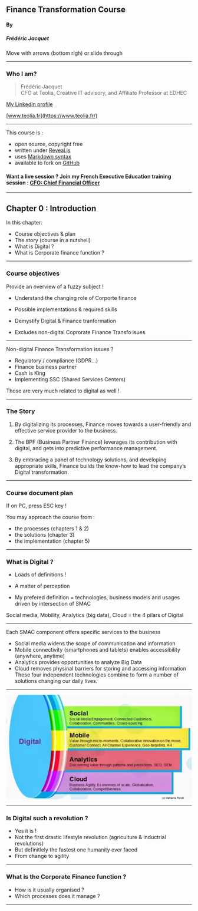 ## Finance Transformation Course  

#### By
##### Frédéric Jacquet  

Move with arrows (bottom righ) or slide through

---

### Who I am?

> Frédéric Jacquet<br />
> CFO at Teolia, Creative IT advisory, and Affiliate Professor at EDHEC    

[My LinkedIn profile](https://www.linkedin.com/in/fr%C3%A9d%C3%A9ric-jacquet-87a21956/)    

[www.teolia.fr](https://www.teolia.fr/)

---

This course is :
- open source, copyright free
- written under [Reveal.js](https://revealjs.com/#/)
- uses [Markdown syntax](https://en.wikipedia.org/wiki/Markdown)
- available to fork on [GitHub](https://github.com/)
#### Want a live session ? Join my French Executive Education training session : [CFO: Chief Financial Officer](http://www.lesechos-formation.fr/catalogue/formations-metiers/finance-gestion/cfo-chief-financial-officer.html#programme)

---

## Chapter 0 : Introduction

In this chapter:
- Course objectives & plan
- The story (course in a nutshell)
- What is Digital ?
- What is Corporate finance function ?

----

### Course objectives  

Provide an overview of a fuzzy subject !   
- Understand the changing role of Corporte finance
- Possible implementations & required skills
- Demystify Digital & Finance tranformation      

- Excludes non-digital Coprorate Finance Transfo isues

----

Non-digital Finance Transformation issues ? 

- Regulatory / compliance (GDPR...)
- Finance business partner
- Cash is King
- Implementing SSC (Shared Services Centers)  

Those are very much related to digital as well !   

----

### The Story

1. By digitalizing its processes, Finance moves towards a user-friendly and effective service provider to the business. 

2. The BPF (Business Partner Finance) leverages its contribution with digital, and gets into predictive performance management.  

3. By embracing a panel of technology solutions, and developing appropriate skills, Finance builds the know-how to lead the company’s Digital transformation.

----

### Course document plan  

If on PC, press ESC key !  

You may approach the course from :
- the processes (chapters 1 & 2)
- the solutions (chapter 3)
- the implementation (chapter 5)

----

### What is Digital ?

- Loads of definitions !    

- A matter of perception   

- My prefered definition = technologies, business models and usages driven by intersection of SMAC   

Social media, Mobility, Analytics (big data), Cloud = the 4 pilars of Digital

----

Each SMAC component offers specific services to the business  
- Social media widens the scope of communication and information 
- Mobile connectivity (smartphones and tablets) enables accessibility (anywhere, anytime)
- Analytics provides opportunities to analyze Big Data  
- Cloud removes physinal barriers for storing and accessing information  
These four independent technologies combine to form a number of solutions changing our daily lives. 

----

<img src="images/smac.png" style="background:none; border:none; box-shadow:none;"/>

----

### Is Digital such a revolution ? 

- Yes it is !  
- Not the first drastic lifestyle revolution (agriculture & inductrial revolutions)  
- But definitlely the fastest one humanity ever faced   
- From change to agility    

----

### What is the Corporate Finance function ?

- How is it usually organised ?
- Which processes does it manage ?

----

